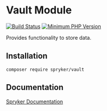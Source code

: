 # Vault Module
[![Build Status](https://travis-ci.org/spryker/vault.svg)](https://travis-ci.org/spryker/vault)
[![Minimum PHP Version](https://img.shields.io/badge/php-%3E%3D%207.3-8892BF.svg)](https://php.net/)

Provides functionality to store data.

## Installation

```
composer require spryker/vault
```

## Documentation

[Spryker Documentation](https://documentation.spryker.com/module_guide/overview.htm)

